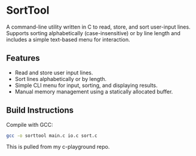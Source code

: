 # SortTool

A command-line utility written in C to read, store, and sort user-input lines. Supports sorting alphabetically (case-insensitive) or by line length and includes a simple text-based menu for interaction.  

## Features
- Read and store user input lines.  
- Sort lines alphabetically or by length.  
- Simple CLI menu for input, sorting, and displaying results.  
- Manual memory management using a statically allocated buffer.  

## Build Instructions
Compile with GCC:  
```bash
gcc -o sorttool main.c io.c sort.c
```
This is pulled from my c-playground repo.
